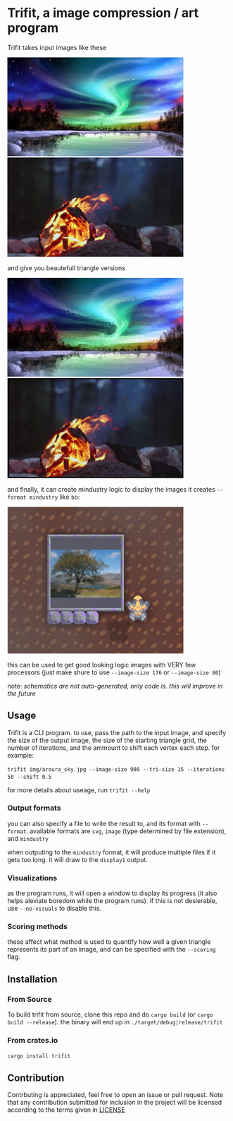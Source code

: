 # Trifit, a image compression / art program

Trifit takes input images like these

<img src="./doc/assets/in/aroura_sky.jpg" width="400">
<img src="./doc/assets/in/fire.jpg" width="400">

and give you beautefull triangle versions

<img src="./doc/assets/out/aroura_sky.png" width="400">
<img src="./doc/assets/out/fire.png" width="400">

and finally, it can create mindustry logic to display the images it creates `--format mindustry` like so:

<img src="./doc/assets/out/mindustry-tree.png" width="400">

this can be used to get good looking logic images with VERY few processors (just make shure to use `--image-size 176` or `--image-size 80`)

note: *schematics are not auto-generated, only code is. this will improve in the future*

## Usage

Trifit is a CLI program. to use, pass the path to the input image, and specify the size of the output image, the size of the starting triangle grid, the number of iterations, and the ammount to shift each vertex each step. for example:

`trifit img/aroura_sky.jpg --image-size 900 --tri-size 15 --iterations 50 --shift 0.5`

for more details about useage, run `trifit --help`

### Output formats

you can also specify a file to write the result to, and its format with `--format`. available formats are `svg`, `image` (type determined by file extension), and `mindustry`

when outputing to the `mindustry` format, it will produce multiple files if it gets too long. it will draw to the `display1` output.

### Visualizations

as the program runs, it will open a window to display its progress (it also helps aleviate boredom while the program runs). if this is not desierable, use `--no-visuals` to disable this.

### Scoring methods

these affect what method is used to quantify how well a given triangle represents its part of an image, and can be specified with the `--scoring` flag.

## Installation

### From Source

To build trifit from source, clone this repo and do `cargo build` (or `cargo build --release`). the binary will end up in `./target/debug|release/trifit`

### From crates.io

`cargo install trifit`

## Contribution

Contrbuting is appreciated, feel free to open an issue or pull request. Note that any contribution submitted for inclusion in the project will be licensed according to the terms given in [LICENSE](LICENSE)
